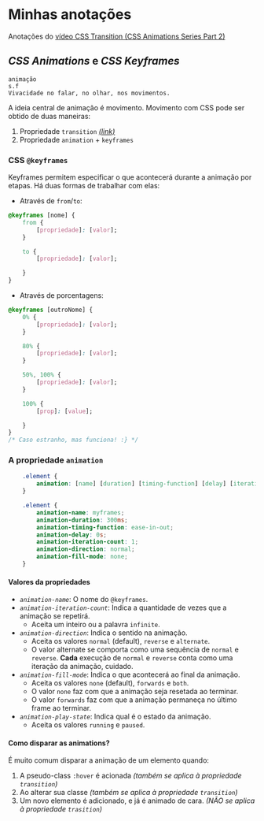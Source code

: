 # Minhas anotações

Anotações do [vídeo CSS Transition (CSS Animations Series Part 2)](https://www.youtube.com/watch?v=f1WMjDx4snI)

## *CSS Animations* e *CSS Keyframes*

```
animação
s.f
Vivacidade no falar, no olhar, nos movimentos.
```

A ideia central de animação é movimento. Movimento com CSS pode ser obtido de duas maneiras:

1. Propriedade `transition` *[(link)](../transitions/anotações.md)*
2. Propriedade `animation` + `keyframes`

### CSS `@keyframes`

Keyframes permitem especificar o que acontecerá durante a animação por etapas. Há duas formas de trabalhar com elas:

- Através de `from`/`to`:

```css
@keyframes [nome] {
    from {
        [propriedade]: [valor];
    }

    to {
        [propriedade]: [valor];

    }
}
```

- Através de porcentagens:

```css
@keyframes [outroNome] {
    0% {
        [propriedade]: [valor];
    }

    80% {
        [propriedade]: [valor];
    }

    50%, 100% {
        [propriedade]: [valor];
    }

    100% {
        [prop]: [value];

    }
}
/* Caso estranho, mas funciona! :} */
```

### A propriedade `animation`

```css
    .element {
        animation: [name] [duration] [timing-function] [delay] [iteration-count] [direction] [fill-mode] [play-state];
    }

    .element {
        animation-name: myframes;
        animation-duration: 300ms;
        animation-timing-function: ease-in-out;
        animation-delay: 0s;
        animation-iteration-count: 1;
        animation-direction: normal;
        animation-fill-mode: none;
    }
```

#### Valores da propriedades

- *`animation-name`*: O nome do `@keyframes`.
- *`animation-iteration-count`*: Indica a quantidade de vezes que a animação se repetirá.
    - Aceita um inteiro ou a palavra `infinite`.
- *`animation-direction`*: Indica o sentido na animação.
    - Aceita os valores `normal` (default), `reverse` e `alternate`.
    - O valor alternate se comporta como uma sequência de `normal` e `reverse`. **Cada** execução de `normal` e `reverse` conta como uma iteração da animação, cuidado.
- *`animation-fill-mode`*: Indica o que acontecerá ao final da animação.
    - Aceita os valores `none` (default), `forwards` e `both`.
    - O valor `none` faz com que a animação seja resetada ao terminar.
    - O valor `forwards` faz com que a animação permaneça no último frame ao terminar.
- *`animation-play-state`*: Indica qual é o estado da animação.
    - Aceita os valores `running` e `paused`.

#### Como disparar as animations?

É muito comum disparar a animação de um elemento quando:

1. A pseudo-class `:hover` é acionada *(também se aplica à propriedade `transition`)*
2. Ao alterar sua classe *(também se aplica à propriedade `transition`)*
3. Um novo elemento é adicionado, e já é animado de cara. *(NÃO se aplica à propriedade `trasition`)*
